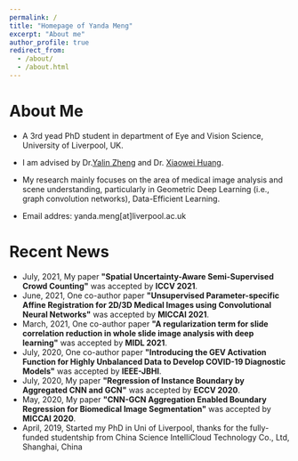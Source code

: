 ```yaml
---
permalink: /
title: "Homepage of Yanda Meng"
excerpt: "About me"
author_profile: true
redirect_from: 
  - /about/
  - /about.html
---
```


About Me
====

+ A 3rd yead PhD student in department of Eye  and Vision Science, University of Liverpool, UK.  

+ I am advised by Dr.[Yalin Zheng](https://www.liverpool.ac.uk/life-course-and-medical-sciences/staff/yalin-zheng/) and Dr. [Xiaowei Huang](https://cgi.csc.liv.ac.uk/~xiaowei/).

+ My research mainly focuses on the area of medical image analysis and scene understanding, particularly in Geometric Deep Learning (i.e., graph convolution networks), Data-Efficient Learning.

+ Email addres: yanda.meng[at]liverpool.ac.uk


Recent News
===
+ July, 2021, My paper **"Spatial Uncertainty-Aware Semi-Supervised Crowd Counting"** was accepted by **ICCV 2021**.
+ June, 2021, One co-author paper **"Unsupervised Parameter-specific Affine Registration for 2D/3D Medical Images using Convolutional Neural Networks"** was accepted by **MICCAI 2021**.
+ March, 2021, One co-author paper **"A regularization term for slide correlation reduction in whole slide image analysis with deep learning"** was accepted by **MIDL 2021**.
+ July, 2020, One co-author paper **"Introducing the GEV Activation Function for Highly Unbalanced Data to Develop COVID-19 Diagnostic Models"** was accepted by **IEEE-JBHI**.
+ July, 2020, My paper **"Regression of Instance Boundary by Aggregated CNN and GCN"** was accepted by **ECCV 2020**.
+ May, 2020, My paper **"CNN-GCN Aggregation Enabled Boundary Regression for Biomedical Image Segmentation"** was accepted by **MICCAI 2020**.
+ April, 2019, Started my PhD in Uni of Liverpool, thanks for the fully-funded studentship from China Science IntelliCloud Technology Co., Ltd, Shanghai, China







